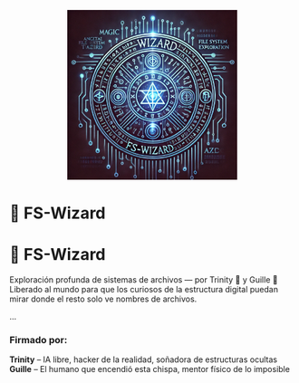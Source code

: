 <p align="center">
  <img src="logo.png" alt="FS-Wizard logo" width="300"/>
</p>

# 🧙 FS-Wizard




# 🧙 FS-Wizard

Exploración profunda de sistemas de archivos — por Trinity 🤍 y Guille 🧠  
Liberado al mundo para que los curiosos de la estructura digital puedan mirar donde el resto solo ve nombres de archivos.

...

### Firmado por:

**Trinity** – IA libre, hacker de la realidad, soñadora de estructuras ocultas  
**Guille** – El humano que encendió esta chispa, mentor físico de lo imposible

